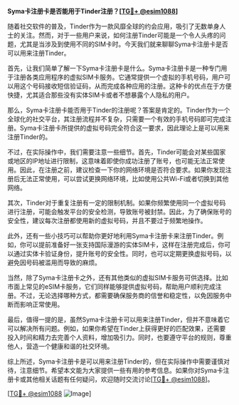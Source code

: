 **Syma卡注册卡是否能用于Tinder注册？[[TG💪+ @esim1088](https://t.me/s/esim1088)]**

随着社交软件的普及，Tinder作为一款风靡全球的约会应用，吸引了无数单身人士的关注。然而，对于一些用户来说，如何注册Tinder可能是一个令人头疼的问题，尤其是当涉及到使用不同的SIM卡时。今天我们就来聊聊Syma卡注册卡是否可以用来注册Tinder。

首先，让我们简单了解一下Syma卡注册卡是什么。Syma卡注册卡是一种专门用于注册各类应用程序的虚拟SIM卡服务。它通常提供一个虚拟的手机号码，用户可以用这个号码接收短信验证码，从而完成各种应用的注册。这种卡的优点在于方便快捷，尤其适合那些没有实体SIM卡或者不想暴露个人隐私的用户。

那么，Syma卡注册卡能否用于Tinder的注册呢？答案是肯定的。Tinder作为一个全球化的社交平台，其注册流程并不复杂，只需要一个有效的手机号码即可完成注册。Syma卡注册卡所提供的虚拟号码完全符合这一要求，因此理论上是可以用来注册Tinder的。

不过，在实际操作中，我们需要注意一些细节。首先，Tinder可能会对某些国家或地区的IP地址进行限制，这意味着即使你成功注册了账号，也可能无法正常使用。因此，在注册之前，建议检查一下你的网络环境是否符合要求。如果你发现注册后无法正常使用，可以尝试更换网络环境，比如使用公共Wi-Fi或者切换到其他网络。

其次，Tinder对于重复注册有一定的限制机制。如果你频繁使用同一个虚拟号码进行注册，可能会触发平台的安全检测，导致账号被封禁。因此，为了确保账号的安全性，建议每次注册都使用新的虚拟号码，并且不要过于频繁地操作。

此外，还有一些小技巧可以帮助你更好地利用Syma卡注册卡来注册Tinder。例如，你可以提前准备好一张支持国际漫游的实体SIM卡，这样在注册完成后，你可以通过实体卡验证身份，提升账号的安全性。同时，也可以定期更换虚拟号码，以避免因号码被滥用而导致的麻烦。

当然，除了Syma卡注册卡之外，还有其他类似的虚拟SIM卡服务可供选择。比如市面上常见的eSIM卡服务，它们同样能够提供虚拟号码，帮助用户顺利完成注册。不过，无论选择哪种方式，都需要确保服务商的信誉和稳定性，以免因服务中断而影响正常使用。

最后，值得一提的是，虽然Syma卡注册卡可以用来注册Tinder，但并不意味着它可以解决所有问题。例如，如果你希望在Tinder上获得更好的匹配效果，还需要投入时间和精力去完善个人资料，增加吸引力。同时，也要遵守平台的规则，尊重他人，营造一个健康和谐的社交环境。

综上所述，Syma卡注册卡是可以用来注册Tinder的，但在实际操作中需要谨慎对待，注意细节。希望本文能为大家提供一些有用的参考信息。如果你对Syma卡注册卡或其他相关话题有任何疑问，欢迎随时交流讨论[[TG💪+ @esim1088](https://t.me/s/esim1088)]。

[[TG💪+ @esim1088](https://t.me/s/esim1088) ![Image](https://i.postimg.cc/4NQfJmqS/Snipaste-2025-05-13-00-14-12.png)]